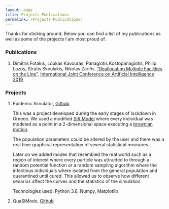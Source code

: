 ```yaml
---
layout: page
title: Projects-Publications
permalink: /Projects-Publications/
---
```


Thanks for sticking around. Below you can find a list of my publications as
well as some of the projects I am most proud of.

### Publications

1. Dimitris Fotakis, Loukas Kavouras, Panagiotis Kostopanagiotis, Philip Lazos,
   Stratis Skoulakis, Nikolas Zarifis. ["Reallocating Multiple Facilities on the
   Line"](https://arxiv.org/abs/1905.12379). [International Joint Conference on
   Artificial Intelligence 2019](https://ijcai19.org/)

### Projects

1. Epidemic Simulator,
   [Github](https://github.com/infinity4471/Epidemic-Simulator)

   This was a project developed during the early stages of lockdown in Greece.
   We used a modified [SIR
   Model](https://en.wikipedia.org/wiki/Compartmental_models_in_epidemiology)
   where every individual was modeled as a point in a 2-dimensional space
   executing a [brownian
   motion](https://en.wikipedia.org/wiki/Brownian_motion).
   
   The population parameters could be altered by the user and there was a real
   time graphical representation of several statistical measures.

   Later on we added modes that resembled the real world such as a region of
   interest where every particle was attracted to through a random potential
   function or a random sampling algorithm where the infectious individuals
   where isolated from the general population and quarantined until cured. This
   allowed us to observe how different senarios affect the curves and the
   statistics of the simulation.

   Technologies used: Python 3.8, Numpy, Matplotlib

2. QuaSiMode, [Github](https://github.com/infinity4471/QuaSiMode)

